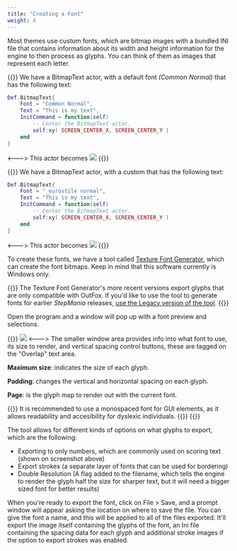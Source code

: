 ```yaml
---
title: "Creating a Font"
weight: 4
---
```


Most themes use custom fonts, which are bitmap images with a bundled INI file that contains information about its width and height information for the engine to then process as glyphs. You can think of them as images that represent each letter.

{{<columns class="text-center">}}
We have a BitmapText actor, with a default font *(Common Normal)* that has the following text:
```lua
Def.BitmapText{
	Font = "Common Normal",
	Text = "This is my text",
	InitCommand = function(self)
		-- Center the BitmapText actor.
		self:xy( SCREEN_CENTER_X, SCREEN_CENTER_Y )
	end
}
```
<--->
This actor becomes
![](/theming/baseTextExample.png)
{{</columns>}}

{{<columns class="text-center">}}
We have a BitmapText actor, with a custom that has the following text:
```lua
Def.BitmapText{
	Font = "_eurostile normal",
	Text = "This is my text",
	InitCommand = function(self)
		-- Center the BitmapText actor.
		self:xy( SCREEN_CENTER_X, SCREEN_CENTER_Y )
	end
}
```
<--->
This actor becomes
![](/theming/customTextExample.png)
{{</columns>}}

To create these fonts, we have a tool called [Texture Font Generator](https://github.com/TeamRizu/Texture-Font-Generator-2020-Squirrel/releases), which can create the font bitmaps. Keep in mind that this software currently is Windows only.

{{<hint info>}}
The Texture Font Generator's more recent versions export glyphs that are only compatible with OutFox. If you'd like to use the tool to generate fonts for earlier _StepMania_ releases, [use the Legacy version of the tool](https://github.com/TeamRizu/Texture-Font-Generator-2020-Squirrel/releases/download/buildv0.34/Texture_Font_Generator-Legacy.7z).
{{</hint>}}

Open the program and a window will pop up with a font preview and selections.

{{<columns>}}
![](/theming/textureFontWindow.png) 
<--->
The smaller window area provides info into what font to use, its size to render, and vertical spacing control buttons, these are tagged on the "Overlap" text area. 

**Maximum size**: indicates the size of each glyph.

**Padding**: changes the vertical and horizontal spacing on each glyph.

**Page**: is the glyph map to render out with the current font.

{{<hint info>}}
It is recommended to use a monospaced font for GUI elements, as it allows readability and accesibility for dyslexic individuals.
{{</hint>}}
{{</columns>}}

The tool allows for different kinds of options on what glyphs to export, which are the following:
- Exporting to only numbers, which are commonly used on scoring text (shown on screenshot above)
- Export strokes (a separate layer of fonts that can be used for bordering)
- Double Resolution (A flag added to the filename, which tells the engine to render the glyph half the size for sharper text, but it will need a bigger sized font for better results)

When you're ready to export the font, click on File > Save, and a prompt window will appear asking the location on where to save the file. You can give the font a name, and this will be applied to all of the files exported.
It'll export the image itself containing the glyphs of the font, an Ini file containing the spacing data for each glyph and additional stroke images if the option to export strokes was enabled.